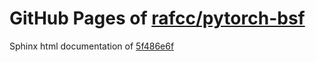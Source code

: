 GitHub Pages of [rafcc/pytorch-bsf](https://github.com/rafcc/pytorch-bsf.git)
===
Sphinx html documentation of [5f486e6f](https://github.com/rafcc/pytorch-bsf/tree/5f486e6f01b7c0268a709115543bf8f3903029d9)
